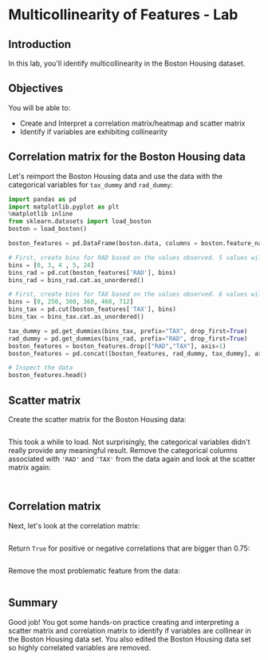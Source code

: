 
# Multicollinearity of Features - Lab

## Introduction

In this lab, you'll identify multicollinearity in the Boston Housing dataset.

## Objectives
You will be able to:
* Create and Interpret a correlation matrix/heatmap and scatter matrix
* Identify if variables are exhibiting collinearity

## Correlation matrix for the Boston Housing data

Let's reimport the Boston Housing data and use the data with the categorical variables for `tax_dummy` and `rad_dummy`: 


```python
import pandas as pd
import matplotlib.pyplot as plt
%matplotlib inline
from sklearn.datasets import load_boston
boston = load_boston()

boston_features = pd.DataFrame(boston.data, columns = boston.feature_names)

# First, create bins for RAD based on the values observed. 5 values will result in 4 bins
bins = [0, 3, 4 , 5, 24]
bins_rad = pd.cut(boston_features['RAD'], bins)
bins_rad = bins_rad.cat.as_unordered()

# First, create bins for TAX based on the values observed. 6 values will result in 5 bins
bins = [0, 250, 300, 360, 460, 712]
bins_tax = pd.cut(boston_features['TAX'], bins)
bins_tax = bins_tax.cat.as_unordered()

tax_dummy = pd.get_dummies(bins_tax, prefix="TAX", drop_first=True)
rad_dummy = pd.get_dummies(bins_rad, prefix="RAD", drop_first=True)
boston_features = boston_features.drop(["RAD","TAX"], axis=1)
boston_features = pd.concat([boston_features, rad_dummy, tax_dummy], axis=1)

# Inspect the data
boston_features.head()
```

## Scatter matrix

Create the scatter matrix for the Boston Housing data: 


```python

```

This took a while to load. Not surprisingly, the categorical variables didn't really provide any meaningful result. Remove the categorical columns associated with `'RAD'` and `'TAX'` from the data again and look at the scatter matrix again: 


```python

```


```python

```

## Correlation matrix

Next, let's look at the correlation matrix: 


```python

```

Return `True` for positive or negative correlations that are bigger than 0.75: 


```python

```

Remove the most problematic feature from the data: 


```python

```

## Summary
Good job! You got some hands-on practice creating and interpreting a scatter matrix and correlation matrix to identify if variables are collinear in the Boston Housing data set. You also edited the Boston Housing data set so highly correlated variables are removed.
